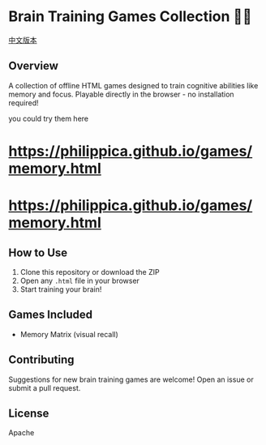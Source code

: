 # Brain Training Games Collection 🧠💡

[中文版本](#中文)

## Overview
A collection of offline HTML games designed to train cognitive abilities like memory and focus. Playable directly in the browser - no installation required!

you could try them here 

# https://philippica.github.io/games/memory.html
# https://philippica.github.io/games/memory.html

## How to Use
1. Clone this repository or download the ZIP
2. Open any `.html` file in your browser
3. Start training your brain!

## Games Included
- Memory Matrix (visual recall)

## Contributing
Suggestions for new brain training games are welcome! Open an issue or submit a pull request.

## License
Apache
